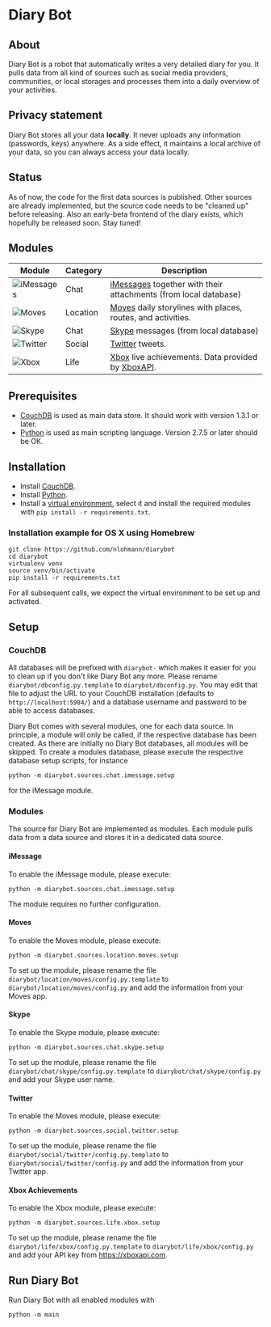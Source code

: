 # Diary Bot

## About

Diary Bot is a robot that automatically writes a very detailed diary for you. It pulls data from all kind of sources such as social media providers, communities, or local storages and processes them into a daily overview of your activities.

## Privacy statement

Diary Bot stores all your data **locally**. It never uploads any information (passwords, keys) anywhere. As a side effect, it maintains a local archive of your data, so you can always access your data locally.

## Status

As of now, the code for the first data sources is published. Other sources are already implemented, but the source code needs to be "cleaned up" before releasing. Also an early-beta frontend of the diary exists, which hopefully be released soon. Stay tuned!

## Modules

| Module        | Category      | Description |
| ------------- |---------------| ------|
| ![iMessages](http://upload.wikimedia.org/wikipedia/commons/2/23/Messages_%28application%29_logo.png) | Chat | [iMessages](http://www.apple.com/de/ios/messages/) together with their attachments (from local database) |
| ![Moves](https://www.moves-app.com/assets/moves-logo-206x206.png) | Location | [Moves](https://www.moves-app.com) daily storylines with places, routes, and activities. |
| ![Skype](http://upload.wikimedia.org/wikipedia/commons/thumb/a/a7/Skype_logo.svg/200px-Skype_logo.svg.png) | Chat | [Skype](http://www.skype.com) messages (from local database) |
| ![Twitter](http://upload.wikimedia.org/wikipedia/de/thumb/9/9f/Twitter_bird_logo_2012.svg/200px-Twitter_bird_logo_2012.svg.png) | Social | [Twitter](http://twitter.com) tweets. |
| ![Xbox](http://upload.wikimedia.org/wikipedia/commons/thumb/3/33/Xbox.svg/200px-Xbox.svg.png) | Life | [Xbox](http://www.xbox.com) live achievements. Data provided by [XboxAPI](https://xboxapi.com). |

## Prerequisites

- [CouchDB](http://couchdb.apache.org) is used as main data store. It should work with version 1.3.1 or later.
- [Python](http://www.python.org) is used as main scripting language. Version 2.7.5 or later should be OK.

## Installation

- Install [CouchDB](http://couchdb.apache.org).
- Install [Python](http://www.python.org).
- Install a [virtual environment](http://docs.python-guide.org/en/latest/dev/virtualenvs/), select it and install the required modules with `pip install -r requirements.txt`.

### Installation example for OS X using Homebrew

```
git clone https://github.com/nlohmann/diarybot
cd diarybot
virtualenv venv
source venv/bin/activate
pip install -r requirements.txt
```

For all subsequent calls, we expect the virtual environment to be set up and activated.

## Setup

### CouchDB

All databases will be prefixed with `diarybot-` which makes it easier for you to clean up if you don't like Diary Bot any more. Please rename `diarybot/dbconfig.py.template` to `diarybot/dbconfig.py`. You may edit that file to adjust the URL to your CouchDB installation (defaults to `http://localhost:5984/`) and a database username and password to be able to access databases.

Diary Bot comes with several modules, one for each data source. In principle, a module will only be called, if the respective database has been created. As there are initially no Diary Bot databases, all modules will be skipped. To create a modules database, please execute the respective database setup scripts, for instance

```
python -m diarybot.sources.chat.imessage.setup
``` 

for the iMessage module.

### Modules

The source for Diary Bot are implemented as modules. Each module pulls data from a data source and stores it in a dedicated data source.

#### iMessage

To enable the iMessage module, please execute:

```
python -m diarybot.sources.chat.imessage.setup
```

The module requires no further configuration.

#### Moves

To enable the Moves module, please execute:

```
python -m diarybot.sources.location.moves.setup
```

To set up the module, please rename the file `diarybot/location/moves/config.py.template` to `diarybot/location/moves/config.py` and add the information from your Moves app.

#### Skype

To enable the Skype module, please execute:

```
python -m diarybot.sources.chat.skype.setup
```

To set up the module, please rename the file `diarybot/chat/skype/config.py.template` to `diarybot/chat/skype/config.py` and add your Skype user name.

#### Twitter

To enable the Moves module, please execute:

```
python -m diarybot.sources.social.twitter.setup
```

To set up the module, please rename the file `diarybot/social/twitter/config.py.template` to `diarybot/social/twitter/config.py` and add the information from your Twitter app.

#### Xbox Achievements

To enable the Xbox module, please execute:

```
python -m diarybot.sources.life.xbox.setup
```

To set up the module, please rename the file `diarybot/life/xbox/config.py.template` to `diarybot/life/xbox/config.py` and add your API key from https://xboxapi.com.

## Run Diary Bot

Run Diary Bot with all enabled modules with

```
python -m main
```
